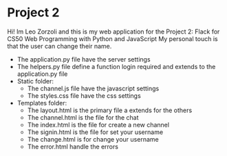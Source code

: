 # Project 2

Hi! Im Leo Zorzoli and this is my web application for the Project 2: Flack for CS50 Web Programming with Python and JavaScript
My personal touch is that the user can change their name.

- The application.py file have  the server settings
- The helpers.py file define a function login required and extends to the application.py file
- Static folder:
    - The channel.js file have the javascript settings
    - The styles.css file have the css settings
- Templates folder:
    - The layout.html is the primary file a extends for the others 
    - The channel.html is the file for the chat
    - The index.html is the file for create a new channel
    - The signin.html is the file for set your username
    - The change.html is for change your username
    - The error.html handle the errors

